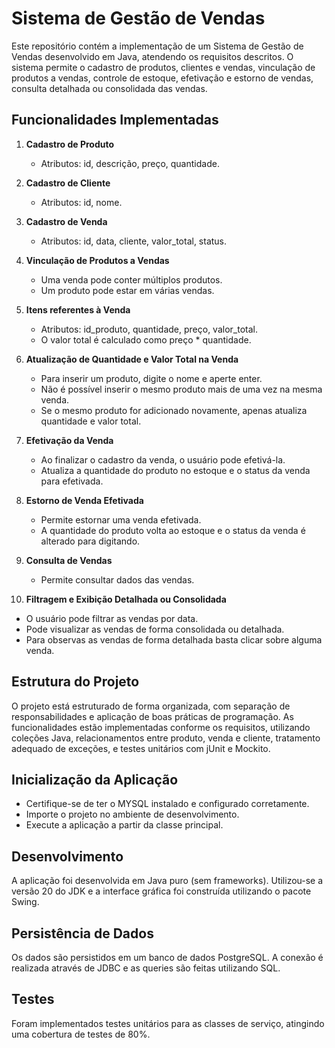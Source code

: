# Sistema de Gestão de Vendas

Este repositório contém a implementação de um Sistema de Gestão de Vendas desenvolvido em Java, atendendo os requisitos descritos. O sistema permite o cadastro de produtos, clientes e vendas, vinculação de produtos a vendas, controle de estoque, efetivação e estorno de vendas, consulta detalhada ou consolidada das vendas.


## Funcionalidades Implementadas

1. **Cadastro de Produto**
   - Atributos: id, descrição, preço, quantidade.

2. **Cadastro de Cliente**
   - Atributos: id, nome.

3. **Cadastro de Venda**
   - Atributos: id, data, cliente, valor_total, status.

4. **Vinculação de Produtos a Vendas**
   - Uma venda pode conter múltiplos produtos.
   - Um produto pode estar em várias vendas.

5. **Itens referentes à Venda**
   - Atributos: id_produto, quantidade, preço, valor_total.
   - O valor total é calculado como preço * quantidade.

6. **Atualização de Quantidade e Valor Total na Venda**
   - Para inserir um produto, digite o nome e aperte enter.
   - Não é possível inserir o mesmo produto mais de uma vez na mesma venda.
   - Se o mesmo produto for adicionado novamente, apenas atualiza quantidade e valor total.

7. **Efetivação da Venda**
   - Ao finalizar o cadastro da venda, o usuário pode efetivá-la.
   - Atualiza a quantidade do produto no estoque e o status da venda para efetivada.

8. **Estorno de Venda Efetivada**
   - Permite estornar uma venda efetivada.
   - A quantidade do produto volta ao estoque e o status da venda é alterado para digitando.

9. **Consulta de Vendas**
   - Permite consultar dados das vendas.

10. **Filtragem e Exibição Detalhada ou Consolidada**
   - O usuário pode filtrar as vendas por data.
   - Pode visualizar as vendas de forma consolidada ou detalhada.
   - Para observas as vendas de forma detalhada basta clicar sobre alguma venda.

## Estrutura do Projeto

O projeto está estruturado de forma organizada, com separação de responsabilidades e aplicação de boas práticas de programação. As funcionalidades estão implementadas conforme os requisitos, utilizando coleções Java, relacionamentos entre produto, venda e cliente, tratamento adequado de exceções, e testes unitários com jUnit e Mockito.

## Inicialização da Aplicação

- Certifique-se de ter o MYSQL instalado e configurado corretamente.
- Importe o projeto no ambiente de desenvolvimento.
- Execute a aplicação a partir da classe principal.

## Desenvolvimento

A aplicação foi desenvolvida em Java puro (sem frameworks). Utilizou-se a versão 20 do JDK e a interface gráfica foi construída utilizando o pacote Swing.

## Persistência de Dados

Os dados são persistidos em um banco de dados PostgreSQL. A conexão é realizada através de JDBC e as queries são feitas utilizando SQL.

## Testes

Foram implementados testes unitários para as classes de serviço, atingindo uma cobertura de testes de 80%.



